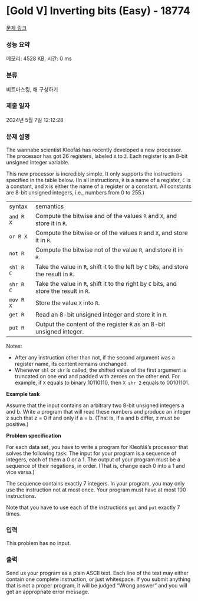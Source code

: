 # [Gold V] Inverting bits (Easy) - 18774 

[문제 링크](https://www.acmicpc.net/problem/18774) 

### 성능 요약

메모리: 4528 KB, 시간: 0 ms

### 분류

비트마스킹, 해 구성하기

### 제출 일자

2024년 5월 7일 12:12:28

### 문제 설명

<p>The wannabe scientist Kleofáš has recently developed a new processor. The processor has got 26 registers, labeled <code>A</code> to <code>Z</code>. Each register is an 8-bit unsigned integer variable.</p>

<p>This new processor is incredibly simple. It only supports the instructions specified in the table below. (In all instructions, <code>R</code> is a name of a register, <code>C</code> is a constant, and <code>X</code> is either the name of a register or a constant. All constants are 8-bit unsigned integers, i.e., numbers from 0 to 255.)</p>

<table class="table table-bordered">
	<tbody>
		<tr>
			<td>syntax</td>
			<td>semantics</td>
		</tr>
		<tr>
			<td><code>and R X</code></td>
			<td>Compute the bitwise and of the values <code>R</code> and <code>X</code>, and store it in <code>R</code>.</td>
		</tr>
		<tr>
			<td><code>or R X</code></td>
			<td>Compute the bitwise or of the values <code>R</code> and <code>X</code>, and store it in <code>R</code>.</td>
		</tr>
		<tr>
			<td><code>not R</code></td>
			<td>Compute the bitwise not of the value <code>R</code>, and store it in <code>R</code>.</td>
		</tr>
		<tr>
			<td><code>shl R C</code></td>
			<td>Take the value in <code>R</code>, shift it to the left by <code>C</code> bits, and store the result in <code>R</code>.</td>
		</tr>
		<tr>
			<td><code>shr R C</code></td>
			<td>Take the value in <code>R</code>, shift it to the right by <code>C</code> bits, and store the result in <code>R</code>.</td>
		</tr>
		<tr>
			<td><code>mov R X</code></td>
			<td>Store the value <code>X</code> into <code>R</code>.</td>
		</tr>
		<tr>
			<td><code>get R</code></td>
			<td>Read an 8-bit unsigned integer and store it in <code>R</code>.</td>
		</tr>
		<tr>
			<td><code>put R</code></td>
			<td>Output the content of the register <code>R</code> as an 8-bit unsigned integer.</td>
		</tr>
	</tbody>
</table>

<p>Notes:</p>

<ul>
	<li>After any instruction other than not, if the second argument was a register name, its content remains unchanged.</li>
	<li>Whenever <code>shl</code> or <code>shr</code> is called, the shifted value of the first argument is truncated on one end and padded with zeroes on the other end. For example, if <code>X</code> equals to binary 10110110, then <code>X shr 2</code> equals to 00101101.</li>
</ul>

<p><strong>Example task</strong></p>

<p>Assume that the input contains an arbitrary two 8-bit unsigned integers a and b. Write a program that will read these numbers and produce an integer z such that z = 0 if and only if a = b. (That is, if a and b differ, z must be positive.)</p>

<p><strong>Problem specification</strong></p>

<p>For each data set, you have to write a program for Kleofáš’s processor that solves the following task: The input for your program is a sequence of integers, each of them a 0 or a 1. The output of your program must be a sequence of their negations, in order. (That is, change each 0 into a 1 and vice versa.)</p>

<p>The sequence contains exactly 7 integers. In your program, you may only use the instruction not at most once. Your program must have at most 100 instructions.</p>

<p>Note that you have to use each of the instructions <code>get</code> and <code>put</code> exactly 7 times.</p>

### 입력 

 <p>This problem has no input.</p>

### 출력 

 <p>Send us your program as a plain ASCII text. Each line of the text may either contain one complete instruction, or just whitespace. If you submit anything that is not a proper program, it will be judged “Wrong answer” and you will get an appropriate error message.</p>

